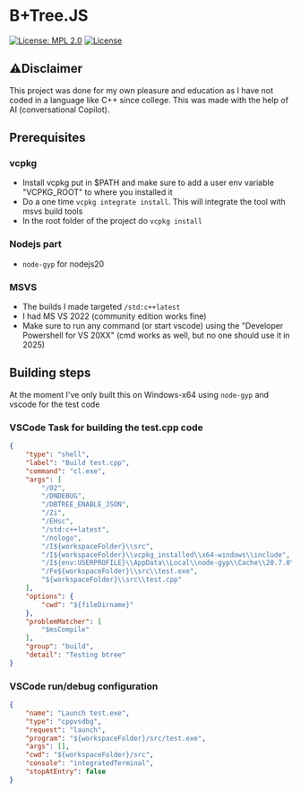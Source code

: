 # B+Tree.JS

[![License: MPL 2.0](https://img.shields.io/badge/License-MPL_2.0-brightgreen.svg)](https://opensource.org/licenses/MPL-2.0) [![License](https://img.shields.io/badge/License-Boost_1.0-lightblue.svg)](https://www.boost.org/LICENSE_1_0.txt)

## ⚠️Disclaimer

This project was done for my own pleasure and education as I have not coded in a language like C++ since college. This was made with the help of AI (conversational Copilot).

## Prerequisites

### vcpkg

* Install vcpkg put in $PATH and make sure to add a user env variable "VCPKG_ROOT" to where you installed it
* Do a one time `vcpkg integrate install`. This will integrate the tool with msvs build tools
* In the root folder of the project do `vcpkg install`

### Nodejs part

* `node-gyp` for nodejs20

### MSVS

* The builds I made targeted `/std:c++latest`
* I had MS VS 2022 (community edition works fine)
* Make sure to run any command (or start vscode) using the "Developer Powershell for VS 20XX" (cmd works as well, but no one should use it in 2025)

## Building steps

At the moment I've only built this on Windows-x64 using `node-gyp` and vscode for the test code

### VSCode Task for building the test.cpp code

```json
{
    "type": "shell",
    "label": "Build test.cpp",
    "command": "cl.exe",
    "args": [
        "/O2",
        "/DNDEBUG",
        "/DBTREE_ENABLE_JSON",
        "/Zi",
        "/EHsc",
        "/std:c++latest",
        "/nologo",
        "/I${workspaceFolder}\\src",
        "/I${workspaceFolder}\\vcpkg_installed\\x64-windows\\include",
        "/I${env:USERPROFILE}\\AppData\\Local\\node-gyp\\Cache\\20.7.0\\include\\node",
        "/Fe${workspaceFolder}\\src\\test.exe",
        "${workspaceFolder}\\src\\test.cpp"
    ],
    "options": {
        "cwd": "${fileDirname}"
    },
    "problemMatcher": [
        "$msCompile"
    ],
    "group": "build",
    "detail": "Testing btree"
}
```

### VSCode run/debug configuration

```json
{
    "name": "Launch test.exe",
    "type": "cppvsdbg",
    "request": "launch",
    "program": "${workspaceFolder}/src/test.exe",
    "args": [],
    "cwd": "${workspaceFolder}/src",
    "console": "integratedTerminal",
    "stopAtEntry": false
}
```

